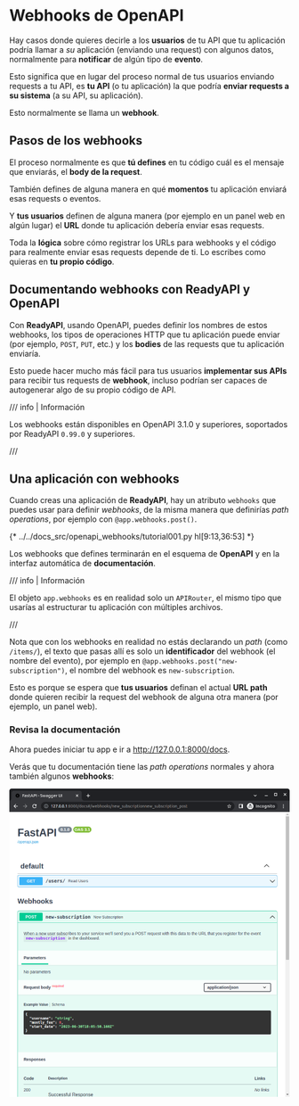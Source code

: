 # Webhooks de OpenAPI

Hay casos donde quieres decirle a los **usuarios** de tu API que tu aplicación podría llamar a *su* aplicación (enviando una request) con algunos datos, normalmente para **notificar** de algún tipo de **evento**.

Esto significa que en lugar del proceso normal de tus usuarios enviando requests a tu API, es **tu API** (o tu aplicación) la que podría **enviar requests a su sistema** (a su API, su aplicación).

Esto normalmente se llama un **webhook**.

## Pasos de los webhooks

El proceso normalmente es que **tú defines** en tu código cuál es el mensaje que enviarás, el **body de la request**.

También defines de alguna manera en qué **momentos** tu aplicación enviará esas requests o eventos.

Y **tus usuarios** definen de alguna manera (por ejemplo en un panel web en algún lugar) el **URL** donde tu aplicación debería enviar esas requests.

Toda la **lógica** sobre cómo registrar los URLs para webhooks y el código para realmente enviar esas requests depende de ti. Lo escribes como quieras en **tu propio código**.

## Documentando webhooks con **ReadyAPI** y OpenAPI

Con **ReadyAPI**, usando OpenAPI, puedes definir los nombres de estos webhooks, los tipos de operaciones HTTP que tu aplicación puede enviar (por ejemplo, `POST`, `PUT`, etc.) y los **bodies** de las requests que tu aplicación enviaría.

Esto puede hacer mucho más fácil para tus usuarios **implementar sus APIs** para recibir tus requests de **webhook**, incluso podrían ser capaces de autogenerar algo de su propio código de API.

/// info | Información

Los webhooks están disponibles en OpenAPI 3.1.0 y superiores, soportados por ReadyAPI `0.99.0` y superiores.

///

## Una aplicación con webhooks

Cuando creas una aplicación de **ReadyAPI**, hay un atributo `webhooks` que puedes usar para definir *webhooks*, de la misma manera que definirías *path operations*, por ejemplo con `@app.webhooks.post()`.

{* ../../docs_src/openapi_webhooks/tutorial001.py hl[9:13,36:53] *}

Los webhooks que defines terminarán en el esquema de **OpenAPI** y en la interfaz automática de **documentación**.

/// info | Información

El objeto `app.webhooks` es en realidad solo un `APIRouter`, el mismo tipo que usarías al estructurar tu aplicación con múltiples archivos.

///

Nota que con los webhooks en realidad no estás declarando un *path* (como `/items/`), el texto que pasas allí es solo un **identificador** del webhook (el nombre del evento), por ejemplo en `@app.webhooks.post("new-subscription")`, el nombre del webhook es `new-subscription`.

Esto es porque se espera que **tus usuarios** definan el actual **URL path** donde quieren recibir la request del webhook de alguna otra manera (por ejemplo, un panel web).

### Revisa la documentación

Ahora puedes iniciar tu app e ir a <a href="http://127.0.0.1:8000/docs" class="external-link" target="_blank">http://127.0.0.1:8000/docs</a>.

Verás que tu documentación tiene las *path operations* normales y ahora también algunos **webhooks**:

<img src="/img/tutorial/openapi-webhooks/image01.png">
